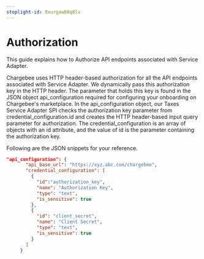 ```yaml
---
stoplight-id: 9xurgaw08q8lv
---
```


# Authorization

<Note>
  This guide explains how to Authorize API endpoints associated with Service Adapter.
</Note>

Chargebee uses HTTP header-based authorization for all the API endpoints associated with Service Adapter. We dynamically pass this authorization key in the HTTP header. The parameter that holds this key is found in the JSON object api_configuration required for configuring your onboarding on Chargebee's marketplace. In the api_configuration object, our Taxes Service Adapter SPI checks the authorization key parameter from credential_configuration.id and creates the HTTP header-based input query parameter for authorization. The credential_configuration is an array of objects with an id attribute, and the value of id is the parameter containing the authorization key.

Following are the JSON snippets for your reference.

```json json_schema
"api_configuration": {
       "api_base_url": "https://xyz.abc.com/chargebee",
       "credential_configuration": [ 
         {
           "id":"authorization_key",
           "name": "Authorization Key", 
           "type": "text",
           "is_sensitive": true 
         },
         {
           "id": "client_secret",
           "name": "Client Secret",
           "type": "text",
           "is_sensitive": true
         }
       ]
     }
```
